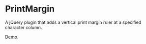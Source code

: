 PrintMargin
===========

A jQuery plugin that adds a vertical print margin ruler at a specified character column.

[Demo](http://tfaris.github.com/PrintMargin/).
